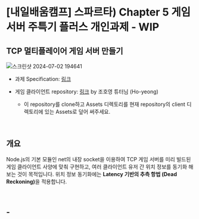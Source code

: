 # [내일배움캠프] 스파르타) Chapter 5 게임서버 주특기 플러스 개인과제 - WIP

## TCP 멀티플레이어 게임 서버 만들기

![스크린샷 2024-07-02 194641](https://github.com/donkim1212/sparta-ch5-tcp-game-server/assets/32076275/c2d7efd6-d7bb-485f-a36f-d975116d5d1a)

- 과제 Specification: [링크](https://teamsparta.notion.site/Chapter-5-060313f2b3da4ec39e729621a6d81d8a)

- 게임 클라이언트 repository: [링크](https://github.com/Ho-yeong/node5_unity_sample) by 조호영 튜터님 (Ho-yeong)
  - 이 repository를 clone하고 Assets 디렉토리를 현재 repository의 client 디렉토리에 있는 Assets로 덮어 써주세요.

<br>

## 개요

Node.js의 기본 모듈인 net의 내장 socket을 이용하여 TCP 게임 서버를 미리 빌드된 게임 클라이언트 사양에 맞춰 구현하고, 여러 클라이언트 유저 간 위치 정보를 동기화 해보는 것이 목적입니다. 위치 정보 동기화에는 <b>Latency 기반의 추측 항법 (Dead Reckoning)</b>을 적용합니다.

<br>

## -
